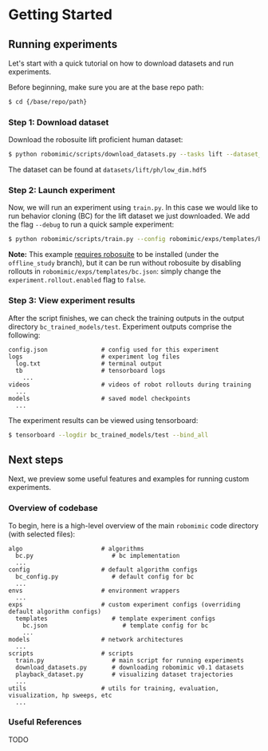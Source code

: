 # Getting Started

## Running experiments
Let's start with a quick tutorial on how to download datasets and run experiments.

Before beginning, make sure you are at the base repo path:
```sh
$ cd {/base/repo/path}
```

### Step 1: Download dataset

Download the robosuite lift proficient human dataset:
```sh
$ python robomimic/scripts/download_datasets.py --tasks lift --dataset_types ph
```

The dataset can be found at `datasets/lift/ph/low_dim.hdf5`

### Step 2: Launch experiment

Now, we will run an experiment using `train.py`. In this case we would like to run behavior cloning (BC) for the lift dataset we just downloaded. We add the flag `--debug` to run a quick sample experiment:

```sh
$ python robomimic/scripts/train.py --config robomimic/exps/templates/bc.json --dataset datasets/lift/ph/low_dim.hdf5 --debug
```

**Note:** This example [requires robosuite](./installation.html#robosuite) to be installed (under the `offline_study` branch), but it can be run without robosuite by disabling rollouts in `robomimic/exps/templates/bc.json`: simply change the `experiment.rollout.enabled` flag to `false`.

### Step 3: View experiment results

After the script finishes, we can check the training outputs in the output directory `bc_trained_models/test`.
Experiment outputs comprise the following:
```
config.json               # config used for this experiment
logs                      # experiment log files
  log.txt                 # terminal output
  tb                      # tensorboard logs
    ...
videos                    # videos of robot rollouts during training
  ...
models                    # saved model checkpoints
  ...
```

The experiment results can be viewed using tensorboard:
```sh
$ tensorboard --logdir bc_trained_models/test --bind_all
```

## Next steps
Next, we preview some useful features and examples for running custom experiments. 

### Overview of codebase 
To begin, here is a high-level overview of the main `robomimic` code directory (with selected files):
```
algo                      # algorithms
  bc.py                      # bc implementation
  ...
config                    # default algorithm configs
  bc_config.py               # default config for bc
  ...
envs                      # environment wrappers
  ...
exps                      # custom experiment configs (overriding default algorithm configs)
  templates                  # template experiment configs
    bc.json                     # template config for bc
    ...
models                    # network architectures
  ...
scripts                   # scripts
  train.py                   # main script for running experiments
  download_datasets.py       # downloading robomimic v0.1 datasets
  playback_dataset.py        # visualizing dataset trajectories
  ...
utils                     # utils for training, evaluation, visualization, hp sweeps, etc
  ...
```

### Useful References
TODO
